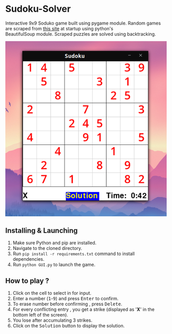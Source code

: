 # Sudoku-Solver
Interactive 9x9 Soduko game built using pygame module. Random games are scraped from [this site](http://www.menneske.no/sudoku/eng/random.html) at startup using python's  
BeautifulSoup module. Scraped puzzles are solved using backtracking.  
<p align="center">
  <img src="https://raw.githubusercontent.com/jtn-b/Sudoku-Solver/master/res/preview.png" />
</p>

## Installing & Launching
1. Make sure Python and pip are installed.
2. Navigate to the cloned directory.
2. Run ```pip install -r requirements.txt``` command to install dependencies.
3. Run ```python GUI.py``` to launch the game.

## How to play ?
1. Click on the cell to select in for input.
2. Enter a number (<kbd>1</kbd>-<kbd>9</kbd>) and press <kbd>Enter</kbd> to confirm.
3. To erase number before confirming , press <kbd>Delete</kbd>.
4. For every conflicting entry , you get a strike (displayed as '**X**' in the bottom left of the screen).
5. You lose after accumulating 3 strikes.
6. Click on the <kbd>Solution</kbd> button to display the solution.
